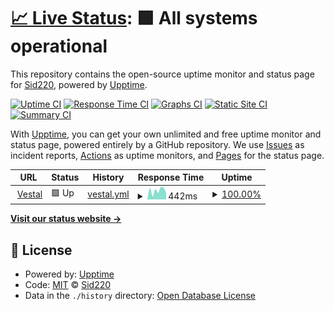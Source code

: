 # [📈 Live Status](https://center.sidprojects.ml/website-status/): <!--live status--> **🟩 All systems operational**

This repository contains the open-source uptime monitor and status page for [Sid220](https://center.sidprojects.ml/website-status/), powered by [Upptime](https://github.com/upptime/upptime).

[![Uptime CI](https://github.com/Sid220/website-status/workflows/Uptime%20CI/badge.svg)](https://github.com/Sid220/website-status/actions?query=workflow%3A%22Uptime+CI%22)
[![Response Time CI](https://github.com/Sid220/website-status/workflows/Response%20Time%20CI/badge.svg)](https://github.com/Sid220/website-status/actions?query=workflow%3A%22Response+Time+CI%22)
[![Graphs CI](https://github.com/Sid220/website-status/workflows/Graphs%20CI/badge.svg)](https://github.com/Sid220/website-status/actions?query=workflow%3A%22Graphs+CI%22)
[![Static Site CI](https://github.com/Sid220/website-status/workflows/Static%20Site%20CI/badge.svg)](https://github.com/Sid220/website-status/actions?query=workflow%3A%22Static+Site+CI%22)
[![Summary CI](https://github.com/Sid220/website-status/workflows/Summary%20CI/badge.svg)](https://github.com/Sid220/website-status/actions?query=workflow%3A%22Summary+CI%22)

With [Upptime](https://upptime.js.org), you can get your own unlimited and free uptime monitor and status page, powered entirely by a GitHub repository. We use [Issues](https://github.com/Sid220/website-status/issues) as incident reports, [Actions](https://github.com/Sid220/website-status/actions) as uptime monitors, and [Pages](https://center.sidprojects.ml/website-status/) for the status page.

<!--start: status pages-->
<!-- This summary is generated by Upptime (https://github.com/upptime/upptime) -->
<!-- Do not edit this manually, your changes will be overwritten -->
<!-- prettier-ignore -->
| URL | Status | History | Response Time | Uptime |
| --- | ------ | ------- | ------------- | ------ |
| <img alt="" src="https://favicons.githubusercontent.com/www.vestal.ml" height="13"> [Vestal](https://www.vestal.ml) | 🟩 Up | [vestal.yml](https://github.com/Sid220/sid220.github.io/commits/HEAD/history/vestal.yml) | <details><summary><img alt="Response time graph" src="./graphs/vestal/response-time-week.png" height="20"> 442ms</summary><br><a href="https://status.vestal.ml/history/vestal"><img alt="Response time 672" src="https://img.shields.io/endpoint?url=https%3A%2F%2Fraw.githubusercontent.com%2FSid220%2Fsid220.github.io%2FHEAD%2Fapi%2Fvestal%2Fresponse-time.json"></a><br><a href="https://status.vestal.ml/history/vestal"><img alt="24-hour response time 350" src="https://img.shields.io/endpoint?url=https%3A%2F%2Fraw.githubusercontent.com%2FSid220%2Fsid220.github.io%2FHEAD%2Fapi%2Fvestal%2Fresponse-time-day.json"></a><br><a href="https://status.vestal.ml/history/vestal"><img alt="7-day response time 442" src="https://img.shields.io/endpoint?url=https%3A%2F%2Fraw.githubusercontent.com%2FSid220%2Fsid220.github.io%2FHEAD%2Fapi%2Fvestal%2Fresponse-time-week.json"></a><br><a href="https://status.vestal.ml/history/vestal"><img alt="30-day response time 672" src="https://img.shields.io/endpoint?url=https%3A%2F%2Fraw.githubusercontent.com%2FSid220%2Fsid220.github.io%2FHEAD%2Fapi%2Fvestal%2Fresponse-time-month.json"></a><br><a href="https://status.vestal.ml/history/vestal"><img alt="1-year response time 672" src="https://img.shields.io/endpoint?url=https%3A%2F%2Fraw.githubusercontent.com%2FSid220%2Fsid220.github.io%2FHEAD%2Fapi%2Fvestal%2Fresponse-time-year.json"></a></details> | <details><summary><a href="https://status.vestal.ml/history/vestal">100.00%</a></summary><a href="https://status.vestal.ml/history/vestal"><img alt="All-time uptime 99.87%" src="https://img.shields.io/endpoint?url=https%3A%2F%2Fraw.githubusercontent.com%2FSid220%2Fsid220.github.io%2FHEAD%2Fapi%2Fvestal%2Fuptime.json"></a><br><a href="https://status.vestal.ml/history/vestal"><img alt="24-hour uptime 100.00%" src="https://img.shields.io/endpoint?url=https%3A%2F%2Fraw.githubusercontent.com%2FSid220%2Fsid220.github.io%2FHEAD%2Fapi%2Fvestal%2Fuptime-day.json"></a><br><a href="https://status.vestal.ml/history/vestal"><img alt="7-day uptime 100.00%" src="https://img.shields.io/endpoint?url=https%3A%2F%2Fraw.githubusercontent.com%2FSid220%2Fsid220.github.io%2FHEAD%2Fapi%2Fvestal%2Fuptime-week.json"></a><br><a href="https://status.vestal.ml/history/vestal"><img alt="30-day uptime 99.87%" src="https://img.shields.io/endpoint?url=https%3A%2F%2Fraw.githubusercontent.com%2FSid220%2Fsid220.github.io%2FHEAD%2Fapi%2Fvestal%2Fuptime-month.json"></a><br><a href="https://status.vestal.ml/history/vestal"><img alt="1-year uptime 99.87%" src="https://img.shields.io/endpoint?url=https%3A%2F%2Fraw.githubusercontent.com%2FSid220%2Fsid220.github.io%2FHEAD%2Fapi%2Fvestal%2Fuptime-year.json"></a></details>

<!--end: status pages-->

[**Visit our status website →**](https://center.sidprojects.ml/website-status/)

## 📄 License

- Powered by: [Upptime](https://github.com/upptime/upptime)
- Code: [MIT](./LICENSE) © [Sid220](https://center.sidprojects.ml/website-status/)
- Data in the `./history` directory: [Open Database License](https://opendatacommons.org/licenses/odbl/1-0/)
